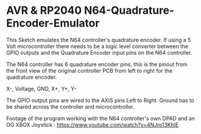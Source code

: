 <h1> AVR & RP2040 N64-Quadrature-Encoder-Emulator </h1>

This Sketch emulates the N64 controller's quadrature encoder. If using a 5 Volt microcontroller there needs to be a logic level converter between the GPIO outputs and the Quadrature Encoder input pins on the N64 controller. 

The N64 controller has 6 quadrature encoder pins, this is the pinout from the front view of the original controller PCB from left to right for the quadrature encoder. 

X-, Voltage, GND, X+, Y+, Y- 

The GPIO output pins are wired to the AXIS pins Left to Right. Ground has to be shared across the controller and microcontroller.

Footage of the program working with the N64 controller's own DPAD and an OG XBOX Joystick : https://www.youtube.com/watch?v=4NJro13KhlE


